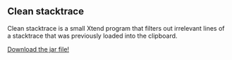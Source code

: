 ## Clean stacktrace

Clean stacktrace is a small Xtend program that filters out irrelevant lines of a stacktrace that was previously loaded into the clipboard.

[Download the jar file!](https://broxp.lima-city.de/bin/clean-stacktrace.jar)